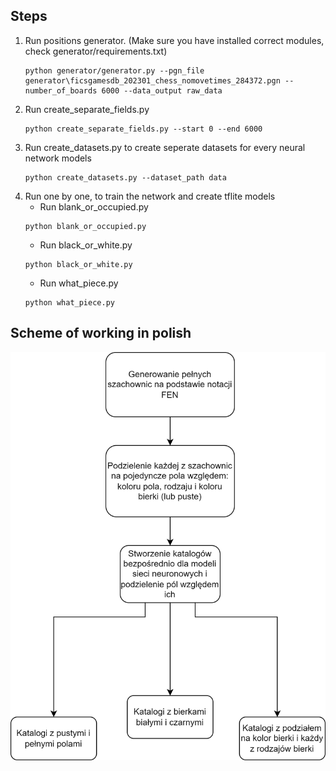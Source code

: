 ## Steps
1. Run positions generator. (Make sure you have installed correct modules, check generator/requirements.txt)
    ```
    python generator/generator.py --pgn_file generator\ficsgamesdb_202301_chess_nomovetimes_284372.pgn --number_of_boards 6000 --data_output raw_data
    ```
2. Run create_separate_fields.py
    ```
    python create_separate_fields.py --start 0 --end 6000
    ```
3. Run create_datasets.py to create seperate datasets for every neural network models
    ```
    python create_datasets.py --dataset_path data
    ```
4. Run one by one, to train the network and create tflite models
    - Run blank_or_occupied.py
    ```
    python blank_or_occupied.py
    ```
    - Run black_or_white.py
    ```
    python black_or_white.py
    ```
    - Run what_piece.py
    ```
    python what_piece.py
    ```
## Scheme of working in polish
<img src='https://raw.githubusercontent.com/aszpatowski/next-move-chess-scanner/main/images/diagrams/tworzenie_zbioru_danych.png'>